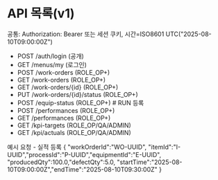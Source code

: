 # API 목록(v1)
공통: Authorization: Bearer <jwt> 또는 세션 쿠키, 시간=ISO8601 UTC("2025-08-10T09:00:00Z")

- POST   /auth/login               (공개)
- GET    /menus/my                 (로그인)
- POST   /work-orders              (ROLE_OP+)
- GET    /work-orders              (ROLE_OP+)
- GET    /work-orders/{id}         (ROLE_OP+)
- PUT    /work-orders/{id}/status  (ROLE_OP+)
- POST   /equip-status             (ROLE_OP+)     # RUN 등록
- POST   /performances             (ROLE_OP+)
- GET    /performances             (ROLE_OP+)
- GET    /kpi-targets              (ROLE_OP/QA/ADMIN)
- GET    /kpi/actuals              (ROLE_OP/QA/ADMIN)

예시 요청 - 실적 등록
{
  "workOrderId":"WO-UUID",
  "itemId":"I-UUID","processId":"P-UUID","equipmentId":"E-UUID",
  "producedQty":100.0,"defectQty":5.0,
  "startTime":"2025-08-10T09:00:00Z","endTime":"2025-08-10T09:30:00Z"
}
